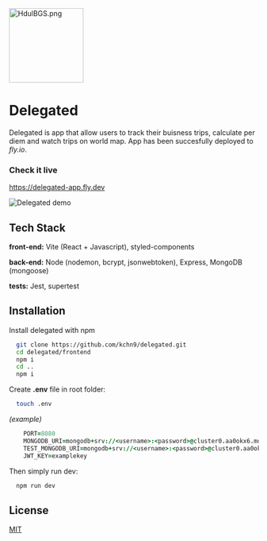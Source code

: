 <img src="https://iili.io/HdulBGS.png" alt="HdulBGS.png" height="150" border="0"/>

# Delegated

Delegated is app that allow users to track their buisness trips, calculate per diem and watch trips on world map.
App has been succesfully deployed to _fly.io_.

### Check it live

https://delegated-app.fly.dev

![Delegated demo](https://media.giphy.com/media/iOXFkxErns3u66NkXL/giphy.gif)

## Tech Stack

**front-end:** Vite (React + Javascript), styled-components

**back-end:** Node (nodemon, bcrypt, jsonwebtoken), Express, MongoDB (mongoose)

**tests:** Jest, supertest

## Installation

Install delegated with npm

```bash
  git clone https://github.com/kchn9/delegated.git
  cd delegated/frontend
  npm i
  cd ..
  npm i
```

Create **.env** file in root folder:

```bash
  touch .env
```

_(example)_

```j
    PORT=8080
    MONGODB_URI=mongodb+srv://<username>:<password>@cluster0.aa0okx6.mongodb.net/delegations?retryWrites=true&w=majority
    TEST_MONGODB_URI=mongodb+srv://<username>:<password>@cluster0.aa0okx6.mongodb.net/?retryWrites=true&w=majority
    JWT_KEY=examplekey
```

Then simply run dev:

```bash
  npm run dev
```

## License

[MIT](https://choosealicense.com/licenses/mit/)
